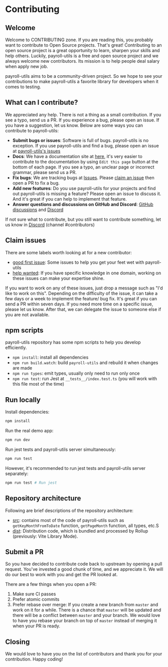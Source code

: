 # Contributing

## Welcome

Welcome to CONTRIBUTING zone. If you are reading this, you probably want to contribute to Open Source projects. That's great! Contributing to an open source project is a great opportunity to learn, sharpen your skills and help others. Luckily, payroll-utils is a free and open source project and we always welcome new contributors. Its mission is to help people deal salary when apply new job.

payroll-utils aims to be a community-driven project. So we hope to see your contributions to make payroll-utils a favorite library for developers when it comes to testing.

## What can I contribute?

We appreciated any help. There is not a thing as a small contribution. If you see a typo, send us a PR. If you experience a bug, please open an issue. If you have a suggestion, let us know. Below are some ways you can contribute to payroll-utils:

- **Submit bugs or issues**: Software is full of bugs. payroll-utils is no exception. If you use payroll-utils and find a bug, please open an issue at [payroll-utils's issues](https://github.com/KotonoSora/payroll-utils/issues)
- **Docs**: We have a documentation site at [here](https://github.com/KotonoSora/payroll-utils/wiki), it's very easier to contribute to the documentation by using `Edit this page` button at the bottom of each page. If you see a typo, an unclear page or incorrect grammar, please send us a PR.
- **Fix bugs**: We are tracking bugs at [Issues](https://github.com/KotonoSora/payroll-utils/issues). Please [claim an issue](#claim-issues) then open a PR to fix a bug.
- **Add new features**: Do you use payroll-utils for your projects and find out payroll-utils is missing a feature? Please open an issue to discuss it. And it's great if you can help to implement that feature.
- **Answer questions and discussions on GitHub and Discord**: [GitHub discussions](https://github.com/KotonoSora/payroll-utils/discussions) and [Discord](https://discord.gg/fsdVgKYG5j)

If not sure what to contribute, but you still want to contribute something, let us know in [Discord](https://discord.gg/fsdVgKYG5j) (channel #contributors)

## Claim issues

There are some labels worth looking at for a new contributor:

- [good first issue](https://github.com/KotonoSora/payroll-utils/issues?q=is%3Aopen+is%3Aissue+label%3A%22good+first+issue%22): Some issues to help you get your feet wet with payroll-utils
- [help wanted](https://github.com/KotonoSora/payroll-utils/issues?q=is%3Aopen+is%3Aissue+label%3A%22help+wanted%22): If you have specific knowledge in one domain, working on these issues can make your expertise shine.

If you want to work on any of these issues, just drop a message such as "I'd like to work on this". Depending on the difficulty of the issue, it can take a few days or a week to implement the feature/ bug fix. It's great if you can send a PR within seven days. If you need more time on a specific issue, please let us know. After that, we can delegate the issue to someone else if you are not available.

## npm scripts

payroll-utils repository has some npm scripts to help you develop efficiently.

- `npm install`: install all dependencies
- `npm run build.watch`: build `payroll-utils` and rebuild it when changes are made
- `npm run types`: emit types, usually only need to run only once
- `npm run test`: run Jest at `__tests__/index.test.ts` (you will work with this file most of the time)

## Run locally

Install dependencies:

```bash
npm install
```

Run the real demo app:

```bash
npm run dev
```

Run jest tests and payroll-utils server simultaneously:

```bash
npm run test
```

However, it's recommended to run jest tests and payroll-utils server separately:

```bash
npm run test # Run jest
```

## Repository architecture

Following are brief descriptions of the repository architecture:

- [src](https://github.com/KotonoSora/payroll-utils/tree/main/src/): contains most of the code of payroll-utils such as `getKeyMonthFromToDate` function, `getPageMonth` function, all types, etc.S
- [dist](https://github.com/KotonoSora/payroll-utils/tree/main/dist/): Distribution code, which is bundled and processed by Rollup (previously: Vite Library Mode).

## Submit a PR

So you have decided to contribute code back to upstream by opening a pull request. You've invested a good chunk of time, and we appreciate it. We will do our best to work with you and get the PR looked at.

There are a few things when you open a PR:

1. Make sure CI passes
2. Prefer atomic commits
3. Prefer rebase over merge: If you create a new branch from `master` and work on it for a while. There is a chance that `master` will be updated and there will be a conflict between `master` and your branch. We would love to have you rebase your branch on top of `master` instead of merging it when your PR is ready.

## Closing

We would love to have you on the list of contributors and thank you for your contribution. Happy coding!
